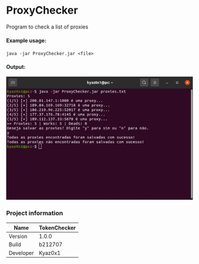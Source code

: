 # ProxyChecker
Program to check a list of proxies

#### Example usage:
```
java -jar ProxyChecker.jar <file>
```

#### Output:
<img src="img/ProxyChecker.png" />

### Project information
|Name| TokenChecker |
|----|--|
|Version|1.0.0|
|Build|b212707|
|Developer|Kyaz0x1|
